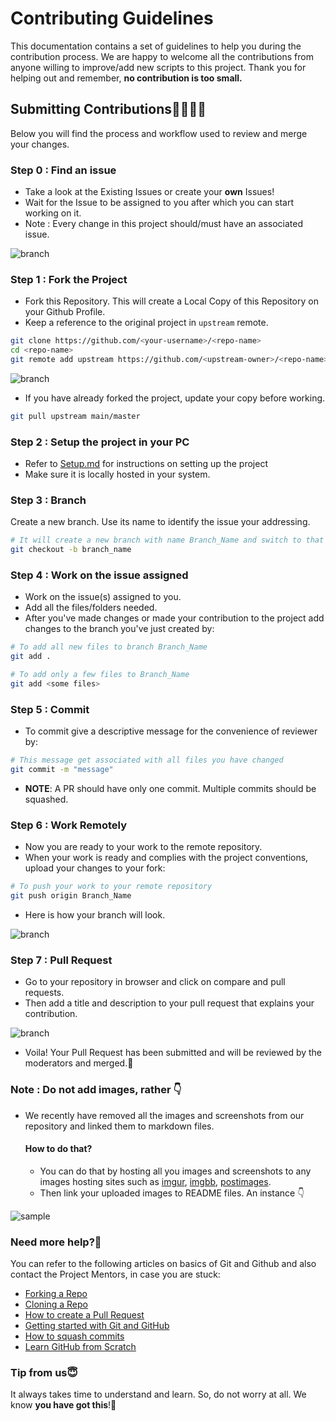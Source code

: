 # Contributing Guidelines

This documentation contains a set of guidelines to help you during the contribution process.
We are happy to welcome all the contributions from anyone willing to improve/add new scripts to this project.
Thank you for helping out and remember, **no contribution is too small.**

## Submitting Contributions👩‍💻👨‍💻

Below you will find the process and workflow used to review and merge your changes.

### Step 0 : Find an issue

-   Take a look at the Existing Issues or create your **own** Issues!
-   Wait for the Issue to be assigned to you after which you can start working on it.
-   Note : Every change in this project should/must have an associated issue.

![branch](https://i.imgur.com/jBgmaNT.png)

### Step 1 : Fork the Project

-   Fork this Repository. This will create a Local Copy of this Repository on your Github Profile.
-   Keep a reference to the original project in `upstream` remote.

```bash
git clone https://github.com/<your-username>/<repo-name>
cd <repo-name>
git remote add upstream https://github.com/<upstream-owner>/<repo-name>
```

![branch](https://i.imgur.com/7N1KAJR.png)

-   If you have already forked the project, update your copy before working.

```bash
git pull upstream main/master
```

### Step 2 : Setup the project in your PC

-   Refer to [Setup.md](Setup.md) for instructions on setting up the project
-   Make sure it is locally hosted in your system.

### Step 3 : Branch

Create a new branch. Use its name to identify the issue your addressing.

```bash
# It will create a new branch with name Branch_Name and switch to that branch
git checkout -b branch_name
```

### Step 4 : Work on the issue assigned

-   Work on the issue(s) assigned to you.
-   Add all the files/folders needed.
-   After you've made changes or made your contribution to the project add changes to the branch you've just created by:

```bash
# To add all new files to branch Branch_Name
git add .

# To add only a few files to Branch_Name
git add <some files>
```

### Step 5 : Commit

-   To commit give a descriptive message for the convenience of reviewer by:

```bash
# This message get associated with all files you have changed
git commit -m "message"
```

-   **NOTE**: A PR should have only one commit. Multiple commits should be squashed.

### Step 6 : Work Remotely

-   Now you are ready to your work to the remote repository.
-   When your work is ready and complies with the project conventions, upload your changes to your fork:

```bash
# To push your work to your remote repository
git push origin Branch_Name
```

-   Here is how your branch will look.

![branch](https://i.imgur.com/U7tp2Iy.png)

### Step 7 : Pull Request

-   Go to your repository in browser and click on compare and pull requests.
-   Then add a title and description to your pull request that explains your contribution.

![branch](https://i.imgur.com/1qrjyQo.png)

-   Voila! Your Pull Request has been submitted and will be reviewed by the moderators and merged.🥳

### Note : Do not add images, rather 👇

-   We recently have removed all the images and screenshots from our repository and linked them to markdown files.

    #### How to do that?

    -   You can do that by hosting all you images and screenshots to any images hosting sites such as [imgur](https://imgur.com/), [imgbb](https://imgbb.com/), [postimages](https://postimages.org/).
    -   Then link your uploaded images to README files. An instance 👇

![sample](https://media.giphy.com/media/3ohze0nAKw4DZiaAPC/giphy.gif)

### Need more help?🤔

You can refer to the following articles on basics of Git and Github and also contact the Project Mentors,
in case you are stuck:

-   [Forking a Repo](https://help.github.com/en/github/getting-started-with-github/fork-a-repo)
-   [Cloning a Repo](https://help.github.com/en/desktop/contributing-to-projects/creating-an-issue-or-pull-request)
-   [How to create a Pull Request](https://opensource.com/article/19/7/create-pull-request-github)
-   [Getting started with Git and GitHub](https://towardsdatascience.com/getting-started-with-git-and-github-6fcd0f2d4ac6)
-   [How to squash commits](https://www.internalpointers.com/post/squash-commits-into-one-git)
-   [Learn GitHub from Scratch](https://lab.github.com/githubtraining/introduction-to-github)

### Tip from us😇

It always takes time to understand and learn. So, do not worry at all. We know **you have got this**!💪
